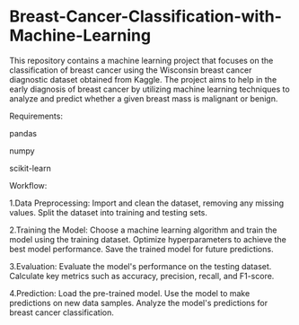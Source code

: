 # Breast-Cancer-Classification-with-Machine-Learning

This repository contains a machine learning project that focuses on the classification of breast cancer using the Wisconsin breast cancer diagnostic dataset obtained from Kaggle. The project aims to help in the early diagnosis of breast cancer by utilizing machine learning techniques to analyze and predict whether a given breast mass is malignant or benign.

Requirements:

pandas

numpy

scikit-learn

Workflow:

1.Data Preprocessing:
  Import and clean the dataset, removing any missing values.
  Split the dataset into training and testing sets.
  
2.Training the Model:
  Choose a machine learning algorithm and train the model using the training dataset.
  Optimize hyperparameters to achieve the best model performance.
  Save the trained model for future predictions.
  
3.Evaluation:
  Evaluate the model's performance on the testing dataset.
  Calculate key metrics such as accuracy, precision, recall, and F1-score.
  
4.Prediction:
  Load the pre-trained model.
  Use the model to make predictions on new data samples.
  Analyze the model's predictions for breast cancer classification.

